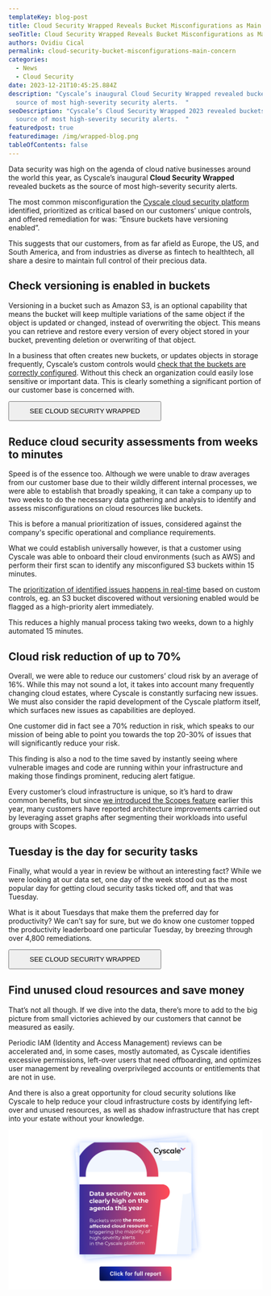 ```yaml
---
templateKey: blog-post
title: Cloud Security Wrapped Reveals Bucket Misconfigurations as Main Concern
seoTitle: Cloud Security Wrapped Reveals Bucket Misconfigurations as Main Concern
authors: Ovidiu Cical
permalink: cloud-security-bucket-misconfigurations-main-concern
categories:
  - News
  - Cloud Security
date: 2023-12-21T10:45:25.884Z
description: "Cyscale’s inaugural Cloud Security Wrapped revealed buckets as the
  source of most high-severity security alerts.  "
seoDescription: "Cyscale’s Cloud Security Wrapped 2023 revealed buckets as the
  source of most high-severity security alerts.  "
featuredpost: true
featuredimage: /img/wrapped-blog.png
tableOfContents: false
---
```

Data security was high on the agenda of cloud native businesses around the world this year, as Cyscale’s inaugural **Cloud Security Wrapped** revealed buckets as the source of most high-severity security alerts.  

The most common misconfiguration the [Cyscale cloud security platform](https://cyscale.com/) identified, prioritized as critical based on our customers’ unique controls, and offered remediation for was: “Ensure buckets have versioning enabled”. 

This suggests that our customers, from as far afield as Europe, the US, and South America, and from industries as diverse as fintech to healthtech, all share a desire to maintain full control of their precious data.  

## Check versioning is enabled in buckets 

Versioning in a bucket such as Amazon S3, is an optional capability that means the bucket will keep multiple variations of the same object if the object is updated or changed, instead of overwriting the object. This means you can retrieve and restore every version of every object stored in your bucket, preventing deletion or overwriting of that object. 

In a business that often creates new buckets, or updates objects in storage frequently, Cyscale’s custom controls would [check that the buckets are correctly configured](https://cyscale.com/use-cases/cloud-misconfigurations/). Without this check an organization could easily lose sensitive or important data. This is clearly something a significant portion of our customer base is concerned with. 

<div class="pb-2 pt-12 lg:pb-24 lg:pt-32 flex flex-col items-center"><a href="https://5413427.fs1.hubspotusercontent-na1.net/hubfs/5413427/Cyscale%20Wrapped%202023.pdf"><button class="bg-gradient-to-r from-[#0F26AA] to-[#FF4A56] hover:from-[#FF4A56] hover:to-[#0F26AA] block font-medium rounded text-white uppercase text-center no-underline hover:no-underline max-w-sm lg:inline-block font-hind" style="padding: 0.625rem 2.5rem;">SEE CLOUD SECURITY WRAPPED</button></a></div>

## Reduce cloud security assessments from weeks to minutes 

Speed is of the essence too. Although we were unable to draw averages from our customer base due to their wildly different internal processes, we were able to establish that broadly speaking, it can take a company up to two weeks to do the necessary data gathering and analysis to identify and assess misconfigurations on cloud resources like buckets. 

This is before a manual prioritization of issues, considered against the company's specific operational and compliance requirements. 

What we could establish universally however, is that a customer using Cyscale was able to onboard their cloud environments (such as AWS) and perform their first scan to identify any misconfigured S3 buckets within 15 minutes.  

The [prioritization of identified issues happens in real-time](https://cyscale.com/products/cloud-security-posture-management/) based on custom controls, eg. an S3 bucket discovered without versioning enabled would be flagged as a high-priority alert immediately. 

This reduces a highly manual process taking two weeks, down to a highly automated 15 minutes.  

## Cloud risk reduction of up to 70% 

Overall, we were able to reduce our customers’ cloud risk by an average of 16%. While this may not sound a lot, it takes into account many frequently changing cloud estates, where Cyscale is constantly surfacing new issues. We must also consider the rapid development of the Cyscale platform itself, which surfaces new issues as capabilities are deployed.  

One customer did in fact see a 70% reduction in risk, which speaks to our mission of being able to point you towards the top 20-30% of issues that will significantly reduce your risk.  

This finding is also a nod to the time saved by instantly seeing where vulnerable images and code are running within your infrastructure and making those findings prominent, reducing alert fatigue. 

Every customer’s cloud infrastructure is unique, so it’s hard to draw common benefits, but since [we introduced the Scopes feature](https://cyscale.com/blog/major-update-cyscale/) earlier this year, many customers have reported architecture improvements carried out by leveraging asset graphs after segmenting their workloads into useful groups with Scopes.  

## Tuesday is the day for security tasks  

Finally, what would a year in review be without an interesting fact? While we were looking at our data set, one day of the week stood out as the most popular day for getting cloud security tasks ticked off, and that was Tuesday.  

What is it about Tuesdays that make them the preferred day for productivity? We can’t say for sure, but we do know one customer topped the productivity leaderboard one particular Tuesday, by breezing through over 4,800 remediations.  

<div class="pb-2 pt-12 lg:pb-24 lg:pt-32 flex flex-col items-center"><a href="https://5413427.fs1.hubspotusercontent-na1.net/hubfs/5413427/Cyscale%20Wrapped%202023.pdf"><button class="bg-gradient-to-r from-[#0F26AA] to-[#FF4A56] hover:from-[#FF4A56] hover:to-[#0F26AA] block font-medium rounded text-white uppercase text-center no-underline hover:no-underline max-w-sm lg:inline-block font-hind" style="padding: 0.625rem 2.5rem;">SEE CLOUD SECURITY WRAPPED</button></a></div>

## Find unused cloud resources and save money 

That’s not all though. If we dive into the data, there’s more to add to the big picture from small victories achieved by our customers that cannot be measured as easily. 

Periodic IAM (Identity and Access Management) reviews can be accelerated and, in some cases, mostly automated, as Cyscale identifies excessive permissions, left-over users that need offboarding, and optimizes user management by revealing overprivileged accounts or entitlements that are not in use.  

And there is also a great opportunity for cloud security solutions like Cyscale to help reduce your cloud infrastructure costs by identifying left-over and unused resources, as well as shadow infrastructure that has crept into your estate without your knowledge.

<a href="https://5413427.fs1.hubspotusercontent-na1.net/hubfs/5413427/Cyscale%20Wrapped%202023.pdf"><img src="/img/wrapped-email.png" alt="" title="" class="" style="width:auto;height:auto;" data-ignore="true"/></a>
